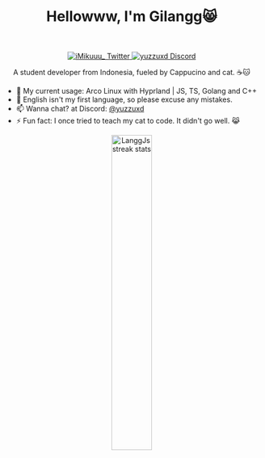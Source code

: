 <div align="center">
  <h1>Hellowww, I'm Gilangg😸</h1>
  
  </br>
  </br>
  
  <a href="https://twitter.com/iMikuuu_">
    <img alt="iMikuuu_ Twitter" src="https://img.shields.io/badge/Twitter-1DA1F2?style=for-the-badge&logo=x&logoColor=white" />
  </a>
  <a href="https://discord.com/users/961736251516522527">
    <img alt="yuzzuxd Discord" src="https://img.shields.io/badge/Discord-5865F2?style=for-the-badge&logo=discord&logoColor=white" />
  </a>
  <p>A student developer from Indonesia, fueled by Cappucino and cat. ☕🐱</p>
</div>

- 🌱 My current usage: Arco Linux with Hyprland | JS, TS, Golang and C++
- 💬 English isn't my first language, so please excuse any mistakes.
- 📫 Wanna chat? at Discord: [@yuzzuxd](https://discord.com/users/961736251516522527)
- ⚡ Fun fact: I once tried to teach my cat to code. It didn't go well. 😹

<div align="center">
  <img alt="LanggJs streak stats" width=40% src="https://github-readme-streak-stats.herokuapp.com/?user=YoruAkio" />
</div>

